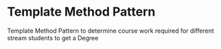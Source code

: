 # Template Method Pattern

Template Method Pattern to determine course work required for different stream students to get a Degree
